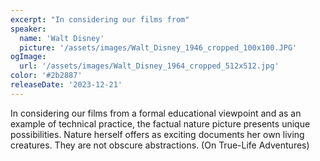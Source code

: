 ```yaml
---
excerpt: "In considering our films from"
speaker:
  name: 'Walt Disney'
  picture: '/assets/images/Walt_Disney_1946_cropped_100x100.JPG'
ogImage:
  url: '/assets/images/Walt_Disney_1964_cropped_512x512.jpg'
color: '#2b2887'
releaseDate: '2023-12-21'
---
```

In considering our films from a formal educational viewpoint and as an example of technical practice, the factual nature picture presents unique possibilities. Nature herself offers as exciting documents her own living creatures. They are not obscure abstractions. (On True-Life Adventures)
